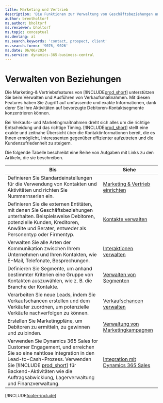 ```yaml
---
title: Marketing und Vertrieb
description: 'Die Funktionen zur Verwaltung von Geschäftsbeziehungen unterstützen Ihre Vertriebsbemühungen und ermöglichen Ihnen den Zugriff auf Informationen über Kontakte und Interessenten, um Kunden effizient zu bedienen.'
author: brentholtorf
ms.author: bholtorf
ms.reviewer: bholtorf
ms.topic: conceptual
ms.devlang: al
ms.search.keywords: 'contact, prospect, client'
ms.search.forms: '9076, 9026'
ms.date: 06/06/2024
ms.service: dynamics-365-business-central
---
```

# <a name="managing-relationships"></a>Verwalten von Beziehungen

Die Marketing-& Vertriebsfeatures von [!INCLUDE[prod_short](includes/prod_short.md)] unterstützen Sie beim Verwalten und Ausführen von Verkaufsmaßnahmen. Mit diesen Features haben Sie Zugriff auf umfassende und exakte Informationen, dank derer Sie Ihre Aktivitäten auf bevorzugte Debitoren-Kontaktsegmente konzentrieren können.

Bei Verkaufs- und Marketingmaßnahmen dreht sich alles um die richtige Entscheidung und das richtige Timing. [!INCLUDE[prod_short](includes/prod_short.md)] stellt eine exakte und zeitnahe Übersicht über die Kontaktinformationen bereit, die es Ihnen ermöglicht, Interessenten gegenüber effizienter aufzutreten und die Kundenzufriedenheit zu steigern.

Die folgende Tabelle beschreibt eine Reihe von Aufgaben mit Links zu den Artikeln, die sie beschreiben.  

| Bis | Siehe |
| --- | --- |
|Definieren Sie Standardeinstellungen für die Verwendung von Kontakten und Aktivitäten und richten Sie Nummernserien ein.|[Marketing & Vertrieb einrichten](marketing-setup-marketing.md)|
|Definieren Sie die externen Entitäten, mit denen Sie Geschäftsbeziehungen unterhalten. Beispielsweise Debitoren, potenzielle Kunden, Kreditoren, Anwälte und Berater, entweder als Personentyp oder Firmentyp.|[Kontakte verwalten](marketing-contacts.md)|
|Verwalten Sie alle Arten der Kommunikation zwischen Ihrem Unternehmen und Ihren Kontakten, wie E-Mail, Telefonate, Besprechungen.|[Interaktionen verwalten](marketing-interactions.md)|
|Definieren Sie Segmente, um anhand bestimmter Kriterien eine Gruppe von Kontakten auszuwählen, wie z. B. die Branche der Kontakte.|[Verwalten von Segmenten](marketing-segments.md)|
|Verarbeiten Sie neue Leads, indem Sie Verkaufschancen erstellen und dem Verkäufer zuordnen, um potenzielle Verkäufe nachverfolgen zu können.|[Verkaufschancen verwalten](marketing-manage-sales-opportunities.md)|
|Erstellen Sie Marketingpläne, um Debitoren zu ermitteln, zu gewinnen und zu binden.|[Verwaltung von Marketingkampagnen](marketing-campaigns.md)|
|Verwenden Sie Dynamics 365 Sales for Customer Engagement, und erreichen Sie so eine nahtlose Integration in den Lead-to-Cash-Prozess. Verwenden Sie [!INCLUDE [prod_short](includes/prod_short.md)] für Backend-Aktivitäten wie die Auftragsabwicklung, Lagerverwaltung und Finanzverwaltung.|[Integration mit Dynamics 365 Sales](marketing-integrate-dynamicscrm.md)|


[!INCLUDE[footer-include](includes/footer-banner.md)]
